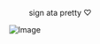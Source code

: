  ‎ ‎ ‎  ‎ ‎ ‎  ‎ ‎ ‎ sign ata pretty ♡

![Image](https://github.com/user-attachments/assets/fa604e1b-fbda-454f-8e64-3fd24c81c769)
